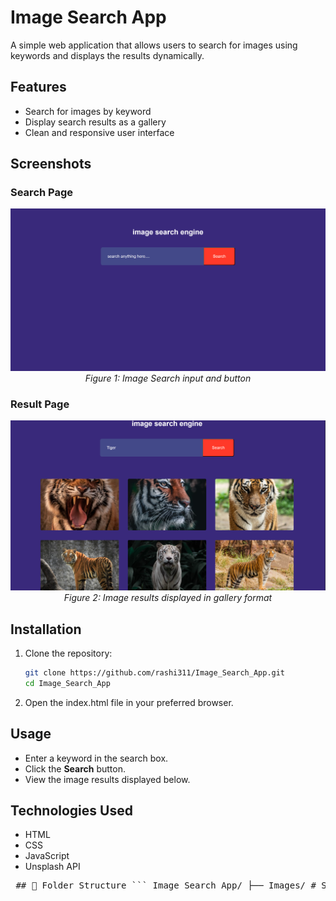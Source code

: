 # Image Search App

A simple web application that allows users to search for images using keywords and displays the results dynamically.

## Features

- Search for images by keyword
- Display search results as a gallery
- Clean and responsive user interface

## Screenshots

### Search Page

<p align="center">
  <img src="Images/screenshot4.png" alt="Search Page" width="600" />
  <br>
  <em>Figure 1: Image Search input and button</em>
</p>

### Result Page

<p align="center">
  <img src="Images/screenshot5.png" alt="Results Page" width="600" />
  <br>
  <em>Figure 2: Image results displayed in gallery format</em>
</p>

## Installation

1. Clone the repository:

   ```bash
   git clone https://github.com/rashi311/Image_Search_App.git
   cd Image_Search_App

2. Open the index.html file in your preferred browser.

## Usage

- Enter a keyword in the search box.  
- Click the **Search** button.  
- View the image results displayed below.

## Technologies Used

- HTML  
- CSS  
- JavaScript  
- Unsplash API


<pre> ## 📁 Folder Structure ``` Image_Search_App/ ├── Images/ # Screenshots and assets ├── index.html # Main HTML file ├── style.css # Stylesheet ├── script.js # JavaScript file handling search functionality └── README.md # Project documentation ``` </pre>








